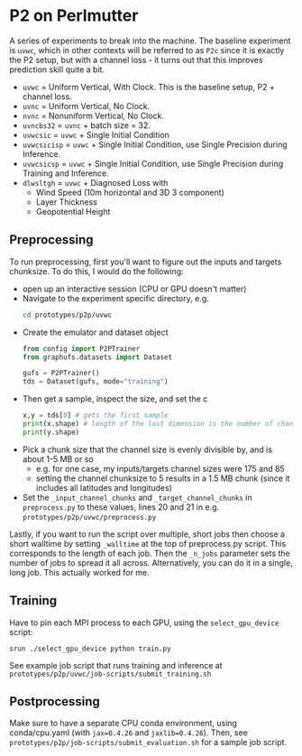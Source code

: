 # P2 on Perlmutter

A series of experiments to break into the machine.
The baseline experiment is `uvwc`, which in other contexts will be referred to
as `P2c` since it is exactly the P2 setup, but with a channel loss - it turns
out that this improves prediction skill quite a bit.

- `uvwc` = Uniform Vertical, With Clock. This is the baseline setup, P2 +
  channel loss.
- `uvnc` = Uniform Vertical, No Clock.
- `nvnc` = Nonuniform Vertical, No Clock.
- `uvncbs32` = `uvnc` + batch size = 32.
- `uvwcsic` = `uvwc` + Single Initial Condition
- `uvwcsicisp` = `uvwc` + Single Initial Condition, use Single Precision during
  Inference.
- `uvwcsicsp` = `uvwc` + Single Initial Condition, use Single Precision during
  Training and Inference.
- `dlwsltgh` = `uvwc` + Diagnosed Loss with
    * Wind Speed (10m horizontal and 3D 3 component)
    * Layer Thickness
    * Geopotential Height

## Preprocessing

To run preprocessing, first you'll want to figure out the inputs and targets
chunksize.
To do this, I would do the following:

* open up an interactive session (CPU or GPU doesn't matter)
* Navigate to the experiment specific directory, e.g.
  ```bash
  cd prototypes/p2p/uvwc
  ```
* Create the emulator and dataset object
  ```python
  from config import P2PTrainer
  from graphufs.datasets import Dataset

  gufs = P2PTrainer()
  tds = Dataset(gufs, mode="training")
  ```
* Then get a sample, inspect the size, and set the c
  ```python
  x,y = tds[0] # gets the first sample
  print(x.shape) # length of the last dimension is the number of channels
  print(y.shape)
  ```
* Pick a chunk size that the channel size is evenly divisible by, and is about
  1-5 MB or so
  * e.g. for one case, my inputs/targets channel sizes were 175 and 85
  * setting the channel chunksize to 5 results in a 1.5 MB chunk (since it
    includes all latitudes and longitudes)
* Set the `_input_channel_chunks` and `_target_channel_chunks` in
  `preprocess.py` to these values,
  lines 20 and 21 in e.g. `prototypes/p2p/uvwc/preprocess.py`

Lastly, if you want to run the script over multiple, short jobs then choose a
short walltime by setting `_walltime` at the top of preprocess.py script.
This corresponds to the length of each job.
Then the `_n_jobs` parameter sets the number of jobs to spread it all across.
Alternatively, you can do it in a single, long job. This actually worked for me.

## Training

Have to pin each MPI process to each GPU, using the `select_gpu_device` script:

```
srun ./select_gpu_device python train.py
```

See example job script that runs training and inference at
`prototypes/p2p/uvwc/job-scripts/submit_training.sh`

## Postprocessing

Make sure to have a separate CPU conda environment, using conda/cpu.yaml (with
`jax=0.4.26` and `jaxlib=0.4.26`).
Then, see `prototypes/p2p/job-scripts/submit_evaluation.sh` for a sample job
script.
